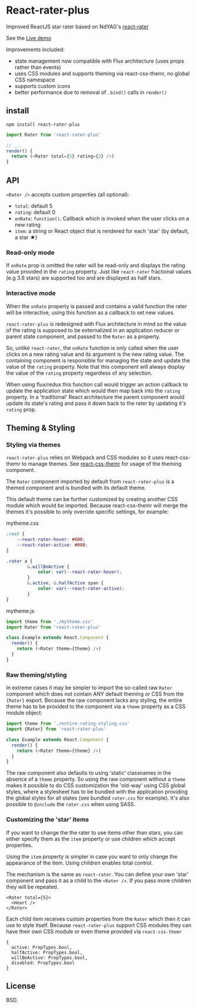 # React-rater-plus

Improved ReactJS star rater based on NdYAG's [react-rater](https://github.com/NdYAG/react-rater/)

See the [Live demo](https://rawgit.com/jorosz/react-rater-plus/master/example/index.html)

Improvements included:
* state management now compatible with Flux architecture (uses props rather than events)
* uses CSS modules and supports theming via react-css-themr, no global CSS namespace
* supports custom icons
* better performance due to removal of `.bind()` calls in `render()`

## install

```
npm install react-rater-plus
```

```js
import Rater from 'react-rater-plus'

// ...
render() {
  return (<Rater total={5} rating={2} />)
}
```

## API

`<Rater />` accepts custom properties (all optional):

* `total`: default 5
* `rating`: default 0
* `onRate`: `function()`. Callback which is invoked when the user clicks on a new rating
* `item`: a string or React object that is rendered for each 'star' (by default, a star ★)

### Read-only mode
If `onRate` prop is omitted the rater will be read-only and displays the rating value
provided in the `rating` property. Just like `react-rater` fractional values (e.g 3.6 stars) are supported too and are displayed as half stars.

### Interactive mode
When the `onRate` property is passed and contains a valid function the rater will be interactive, using this function as a callback to set new values.

`react-rater-plus` is redesigned with Flux architecture in mind so the value of the rating is supposed to be externalized in an application reducer or parent state component, and passed to the `Rater` as a property.

So, unlike `react-rater`, the `onRate` function is only called when the user clicks on a new rating value and its argument is the new rating value. The containing component is responsible for managing the state and update the value of the `rating` property. Note that this component will always display the value of the `rating` property regardless of any selection.

When using flux/redux this function call would trigger an action callback to update the application state which would then map back into the `rating` property. In a 'traditional' React architecture the parent component would update its state's rating and pass it down back to the rater by updating it's `rating` prop.

## Theming & Styling

### Styling via themes
`react-rater-plus` relies on Webpack and CSS modules so it uses react-css-themr to manage themes. See [react-css-themr](https://github.com/javivelasco/react-css-themr) for usage of the theming component.

The `Rater` component imported by default from `react-rater-plus` is a themed component and is bundled with its default theme.

This default theme can be further customized by creating another CSS module which would be imported. Because react-css-themr will merge the themes it's possible to only override specific settings, for example:

mytheme.css
```scss
:root {
    --react-rater-hover: #600;
    --react-rater-active: #000;
}

.rater a {
        &.willBeActive {
            color: var(--react-rater-hover);
        }
        &.active, &.halfActive span {
            color: var(--react-rater-active);
        }
}
```
mytheme.js
```javascript
import theme from './mytheme.css'
import Rater from 'react-rater-plus'

class Example extends React.Component {
  render() {
    return (<Rater theme={theme} />)
  }
}
```

### Raw theming/styling
In extreme cases it may be simpler to import the so-called raw `Rater` component which does not contain ANY default theming or CSS from the `{Rater}` export. Because the raw component lacks any styling, the entire theme has to be provided to the component via a `theme` property as a CSS module object:

```javascript
import theme from './entire-rating-styling.css'
import {Rater} from 'react-rater-plus'

class Example extends React.Component {
  render() {
    return (<Rater theme={theme} />)
  }
}
```

The raw component also defaults to using 'static' classnames in the absence of a `theme` property. So using the raw component without a `theme` makes it possible to do CSS customization the 'old-way' using CSS global styles, where a stylesheet has to be bundled with the application providing the global styles for all states (see bundled `rater.css` for example). It's also possible to `@include` the `rater.css` when using SASS.

### Customizing the 'star' items
If you want to change the the rater to use items other than stars, you can either specify them as the `item` property or use children which accept properties.

Using the `item` property is simpler in case you want to only change the appearance of the item. Using children enables total control.

The mechanism is the same as `react-rater`. You can define your own 'star' component and pass it as a child to the `<Rater />`. If you pass more children they will be repeated.

```
<Rater total={5}>
  <Heart />
</Rater>
```

Each child item receives custom properties from the `Rater` which then it can use to style itself. Because `react-rater-plus` support CSS modules they can have their own CSS module or even theme provided via `react-css-themr`

```
{
  active: PropTypes.bool,
  halfActive: PropTypes.bool,
  willBeActive: PropTypes.bool,
  disabled: PropTypes.bool
}
```

## License

BSD.
